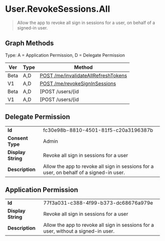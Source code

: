 # User.RevokeSessions.All

> Allow the app to revoke all sign in sessions for a user, on behalf of a signed-in user.
## Graph Methods

Type: A = Application Permission, D = Delegate Permission

|Ver|Type|Method|
|-------|----|------|
|Beta|A,D|[POST /me/invalidateAllRefreshTokens](https://docs.microsoft.com/graph/api/user-invalidateallrefreshtokens?view=graph-rest-beta&tabs=http)|
|V1|A,D|[POST /me/revokeSignInSessions](https://docs.microsoft.com/graph/api/user-revokesigninsessions?view=graph-rest-1.0&tabs=http)|
|Beta|A,D|[POST /users/{id | userPrincipalName}/invalidateAllRefreshTokens](https://docs.microsoft.com/graph/api/user-invalidateallrefreshtokens?view=graph-rest-beta&tabs=http)|
|V1|A,D|[POST /users/{id | userPrincipalName}/revokeSignInSessions](https://docs.microsoft.com/graph/api/user-revokesigninsessions?view=graph-rest-1.0&tabs=http)|
## Delegate Permission
|||
|-|-|
|**Id**|fc30e98b-8810-4501-81f5-c20a3196387b|
|**Consent Type**|Admin|
|**Display String**|Revoke all sign in sessions for a user|
|**Description**|Allow the app to revoke all sign in sessions for a user, on behalf of a signed-in user.|
## Application Permission
|||
|-|-|
|**Id**|77f3a031-c388-4f99-b373-dc68676a979e|
|**Display String**|Revoke all sign in sessions for a user|
|**Description**|Allow the app to revoke all sign in sessions for a user, without a signed-in user.|
